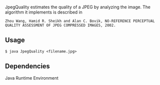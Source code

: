 JpegQuality estimates the quality of a JPEG by analyzing the image. The algorithm it implements is described in

	Zhou Wang, Hamid R. Sheikh and Alan C. Bovik, NO-REFERENCE PERCEPTUAL QUALITY ASSESSMENT OF JPEG COMPRESSED IMAGES, 2002.



## Usage

    $ java JpegQuality <filename.jpg>

## Dependencies

Java Runtime Environment